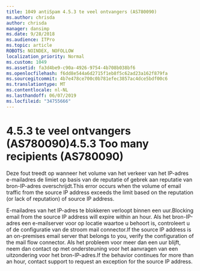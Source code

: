 ```yaml
---
title: 1049 antiSpam 4.5.3 te veel ontvangers (AS780090)
ms.author: chrisda
author: chrisda
manager: dansimp
ms.date: 9/28/2018
ms.audience: ITPro
ms.topic: article
ROBOTS: NOINDEX, NOFOLLOW
localization_priority: Normal
ms.custom: 1049
ms.assetid: fa3d4be9-c90a-4926-9754-4b708b038bf6
ms.openlocfilehash: f6dd8e544a6d2715f1eb8f5c62ad23a162f879fa
ms.sourcegitcommit: 4b7e478ce700c0b781efec3857ac4dce5bdf00c6
ms.translationtype: MT
ms.contentlocale: nl-NL
ms.lasthandoff: 06/07/2019
ms.locfileid: "34755666"
---
```

# <a name="453-too-many-recipients-as780090"></a><span data-ttu-id="d4ca2-102">4.5.3 te veel ontvangers (AS780090)</span><span class="sxs-lookup"><span data-stu-id="d4ca2-102">4.5.3 Too many recipients (AS780090)</span></span>

<span data-ttu-id="d4ca2-103">Deze fout treedt op wanneer het volume van het verkeer van het IP-adres e-mailadres de limiet op basis van de reputatie of gebrek aan reputatie van bron-IP-adres overschrijdt.</span><span class="sxs-lookup"><span data-stu-id="d4ca2-103">This error occurs when the volume of email traffic from the source IP address exceeds the limit based on the reputation (or lack of reputation) of source IP address.</span></span>

<span data-ttu-id="d4ca2-104">E-mailadres van het IP-adres te blokkeren verloopt binnen een uur.</span><span class="sxs-lookup"><span data-stu-id="d4ca2-104">Blocking email from the source IP address will expire within an hour.</span></span> <span data-ttu-id="d4ca2-105">Als het bron-IP-adres een e-mailserver voor op locatie waartoe u behoort is, controleert u of de configuratie van de stroom mail connector.</span><span class="sxs-lookup"><span data-stu-id="d4ca2-105">If the source IP address is an on-premises email server that belongs to you, verify the configuration of the mail flow connector.</span></span> <span data-ttu-id="d4ca2-106">Als het probleem voor meer dan een uur blijft, neem dan contact op met ondersteuning voor het aanvragen van een uitzondering voor het bron-IP-adres.</span><span class="sxs-lookup"><span data-stu-id="d4ca2-106">If the behavior continues for more than an hour, contact support to request an exception for the source IP address.</span></span>
